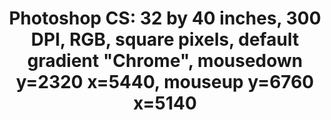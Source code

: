 ---
ee_id_thing: '4135'
site: '1'
type: '2'
inv_num: 2014-019
add_credit:
url: 2014-019-photoshop-cs
title: 'Photoshop CS: 32 by 40 inches, 300 DPI, RGB, square pixels, default gradient
  "Chrome", mousedown y=2320 x=5440, mouseup y=6760 x=5140'
year: '2014'
display_year: '2014'
medium: Chromogenic print
dims: 32x40in
pitch:
ps:
live_url:
youtube:
related_code:
imgs: photoshop-cs-2014-019-full-database-FA.jpg
subheading:
download:
commission:
related:
layout: things-i-made
---
